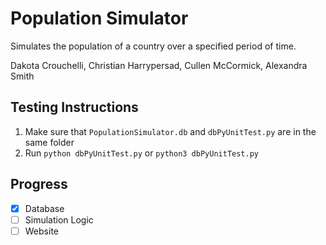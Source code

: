 # Population Simulator

Simulates the population of a country over a specified period of time.

Dakota Crouchelli, Christian Harrypersad, Cullen McCormick, Alexandra Smith

## Testing Instructions
1. Make sure that `PopulationSimulator.db` and `dbPyUnitTest.py` are in the same folder
2. Run `python dbPyUnitTest.py` or `python3 dbPyUnitTest.py`

## Progress
* [x] Database
* [ ] Simulation Logic
* [ ] Website 
